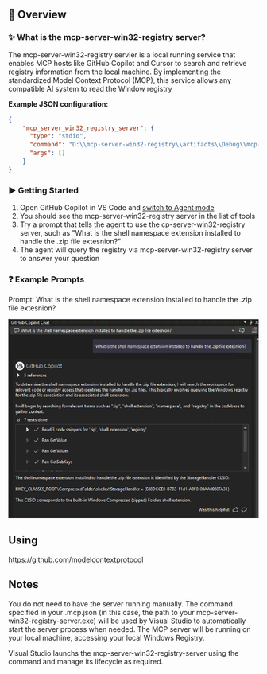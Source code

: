 ## 🎯 Overview

### ✨ What is the mcp-server-win32-registry server?

The mcp-server-win32-registry servier is a local running service that enables MCP hosts like GitHub Copilot and Cursor to search and retrieve registry information from the local machine. By implementing the standardized Model Context Protocol (MCP), this service allows any compatible AI system to read the Window registry

**Example JSON configuration:**
```json
{
    "mcp_server_win32_registry_server": {
      "type": "stdio",
      "command": "D:\\mcp-server-win32-registry\\artifacts\\Debug\\mcp-server-win32-registry-server.exe",
      "args": []
    }
}
```

### ▶️ Getting Started

1. Open GitHub Copilot in VS Code and [switch to Agent mode](https://code.visualstudio.com/docs/copilot/chat/chat-agent-mode)
2. You should see the mcp-server-win32-registry server in the list of tools
3. Try a prompt that tells the agent to use the cp-server-win32-registry server, such as "What is the shell namespace extension installed to handle the .zip file extesnion?"
4. The agent will query the registry via  mcp-server-win32-registry server to answer your question

### ❓ Example Prompts

Prompt: What is the shell namespace extension installed to handle the .zip file extesnion?  

![Answer To Prompt](docs/images/prompt-zip-shell-extension.png)

## Using 
https://github.com/modelcontextprotocol

## Notes
You do not need to have the server running manually. The command specified in your .mcp.json (in this case, the path to your mcp-server-win32-registry-server.exe) will
be used by Visual Studio to automatically start the server process when needed.  The MCP server will be running on your local machine,
accessing your local Windows Registry.

Visual Studio launchs the mcp-server-win32-registry-server using the command and manage its lifecycle as required.
